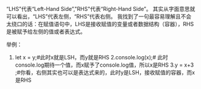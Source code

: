 “LHS”代表“Left-Hand Side”,"RHS"代表“Right-Hand Side”。
其实从字面意思就可以看出，“LHS”代表左侧，“RHS”代表右侧。
我找到了一句最容易理解且不会太绕口的话：在赋值语句中，LHS是接收赋值的变量或者数据结构（容器），RHS是被赋予给左侧的值或者表达式。

举例：
1. let x = y;#此时x就是LSH，而y就是RHS
2.console.log(x);# 此时console.log期待一个值，而x赋予了console.log值，所以x是RHS
3.y = x+3 ;#你看，右侧其实也可以是表达式来的，此时y是LSH，接收赋值的容器，而x是RHS  